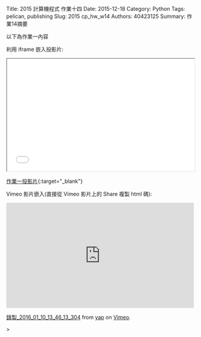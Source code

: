 Title: 2015 計算機程式 作業十四
Date: 2015-12-18
Category: Python
Tags: pelican, publishing
Slug: 2015  cp_hw_w14
Authors: 40423125
Summary: 作業14摘要

以下為作業一內容

利用 iframe 嵌入投影片:

<iframe src="40423125_cp_w14_p.html" width="500" height="300"></iframe>

[作業一投影片](40423125_cp_w11_p.html){:target="_blank"}




Vimeo 影片嵌入(直接從 Vimeo 影片上的 Share 複製 html 碼):

<iframe src="https://player.vimeo.com/video/151276493" width="500" height="281" frameborder="0" webkitallowfullscreen mozallowfullscreen allowfullscreen></iframe> <p><a href="https://vimeo.com/151276493">錄製_2016_01_10_13_46_13_304</a> from <a href="https://vimeo.com/user45104858">yap</a> on <a href="https://vimeo.com">Vimeo</a>.</p>>